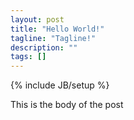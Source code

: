 ```yaml
---
layout: post
title: "Hello World!"
tagline: "Tagline!"
description: ""
tags: []
---
```

{% include JB/setup %}

This is the body of the post
